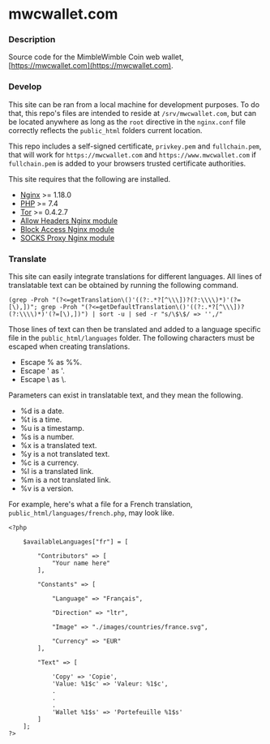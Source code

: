 # mwcwallet.com

### Description
Source code for the MimbleWimble Coin web wallet, [https://mwcwallet.com](https://mwcwallet.com).

### Develop
This site can be ran from a local machine for development purposes. To do that, this repo's files are intended to reside at `/srv/mwcwallet.com`, but can be located anywhere as long as the `root` directive in the `nginx.conf` file correctly reflects the `public_html` folders current location.

This repo includes a self-signed certificate, `privkey.pem` and `fullchain.pem`, that will work for `https://mwcwallet.com` and `https://www.mwcwallet.com` if `fullchain.pem` is added to your browsers trusted certificate authorities.

This site requires that the following are installed.
* [Nginx](https://www.nginx.com/) >= 1.18.0
* [PHP](https://www.php.net/) >= 7.4
* [Tor](https://www.torproject.org/download/) >= 0.4.2.7
* [Allow Headers Nginx module](https://github.com/NicolasFlamel1/Allow-Headers)
* [Block Access Nginx module](https://github.com/NicolasFlamel1/Block-Access)
* [SOCKS Proxy Nginx module](https://github.com/NicolasFlamel1/SOCKS-Proxy)

### Translate
This site can easily integrate translations for different languages. All lines of translatable text can be obtained by running the following command.
```
(grep -Proh "(?<=getTranslation\()'((?:.*?[^\\\])?(?:\\\\)*)'(?=[\),])"; grep -Proh "(?<=getDefaultTranslation\()'((?:.*?[^\\\])?(?:\\\\)*)'(?=[\),])") | sort -u | sed -r "s/\$\$/ => '',/"
```

Those lines of text can then be translated and added to a language specific file in the `public_html/languages` folder. The following characters must be escaped when creating translations.
* Escape % as %%.
* Escape ' as \'.
* Escape \ as \\.

Parameters can exist in translatable text, and they mean the following.
* %d is a date.
* %t is a time.
* %u is a timestamp.
* %s is a number.
* %x is a translated text.
* %y is a not translated text.
* %c is a currency.
* %l is a translated link.
* %m is a not translated link.
* %v is a version.

For example, here's what a file for a French translation, `public_html/languages/french.php`, may look like.
```
<?php

	$availableLanguages["fr"] = [
	
		"Contributors" => [
			"Your name here"
		],
		
		"Constants" => [
		
			"Language" => "Français",
			
			"Direction" => "ltr",
			
			"Image" => "./images/countries/france.svg",
			
			"Currency" => "EUR"
		],
		
		"Text" => [
		
			'Copy' => 'Copie',
			'Value: %1$c' => 'Valeur: %1$c',
			.
			.
			.
			'Wallet %1$s' => 'Portefeuille %1$s'
		]
	];
?>
```
